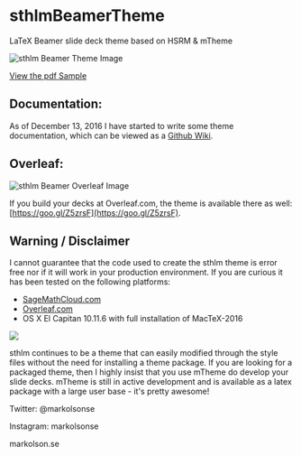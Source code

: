 # sthlmBeamerTheme
LaTeX Beamer slide deck theme based on HSRM & mTheme

![sthlm Beamer Theme Image](https://github.com/markolsonse/sthlmBeamerTheme/blob/master/screenshots/sthlmbeamer2_0.png)

[View the pdf Sample](https://github.com/markolsonse/sthlmBeamerTheme/raw/master/20150731-081156-rs2.2B-sthlmBeamerTemplate.pdf)
## Documentation: 

As of December 13, 2016 I have started to write some theme documentation, which can be viewed as a [Github Wiki](https://github.com/markolsonse/sthlmBeamerTheme/wiki).

## Overleaf: 
![sthlm Beamer Overleaf Image](https://github.com/markolsonse/sthlmBeamerTheme/blob/master/screenshots/sthlm_2_overleaf.png)

If you build your decks at Overleaf.com, the theme is available there as well: [https://goo.gl/Z5zrsF](https://goo.gl/Z5zrsF).

## Warning / Disclaimer

I cannot guarantee that the code used to create the sthlm theme is error free nor if it will work in your production environment. If you are curious it has been tested on the following platforms:
- [SageMathCloud.com](https://goo.gl/cvUahe)
- [Overleaf.com](https://goo.gl/nYG3Kq)
- OS X El Capitan 10.11.6 with full installation of MacTeX-2016

![](https://github.com/markolsonse/sthlmBeamerTheme/blob/master/screenshots/sthlm_2_screenshots-2.png)

sthlm continues to be a theme that can easily modified through the style files without the need for installing a theme package. If you are looking for a packaged theme, then I highly insist that you use mTheme do develop your slide decks. mTheme is still in active development and is available as a latex package with a large user base - it's pretty awesome!

Twitter: @markolsonse

Instagram: markolsonse

markolson.se
